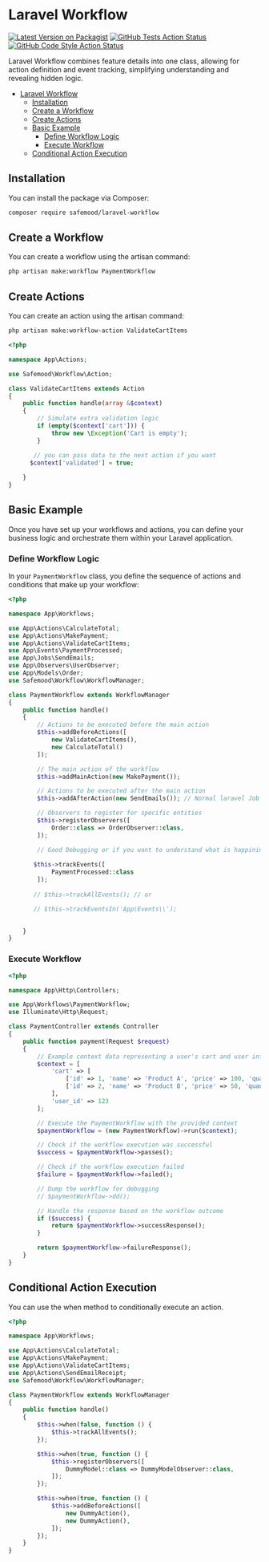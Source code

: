 # Laravel Workflow

[![Latest Version on Packagist](https://img.shields.io/packagist/v/safemood/laravel-workflow?style=flat-square&color=blue
)](https://packagist.org/packages/safemood/laravel-workflow)
[![GitHub Tests Action Status](https://img.shields.io/github/actions/workflow/status/safemood/laravel-workflow/run-tests.yml?branch=main&label=tests&style=flat-square)](https://github.com/safemood/laravel-workflow/actions?query=workflow%3Arun-tests+branch%3Amain)
[![GitHub Code Style Action Status](https://img.shields.io/github/actions/workflow/status/safemood/laravel-workflow/fix-php-code-style-issues.yml?branch=main&label=code%20style&style=flat-square)](https://github.com/safemood/laravel-workflow/actions?query=workflow%3A"Fix+PHP+code+style+issues"+branch%3Amain)

Laravel Workflow combines feature details into one class, allowing for action definition and event tracking, simplifying understanding and revealing hidden logic.

- [Laravel Workflow](#laravel-workflow)
  - [Installation](#installation)
  - [Create a Workflow](#create-a-workflow)
  - [Create Actions](#create-actions)
  - [Basic Example](#basic-example)
    - [Define Workflow Logic](#define-workflow-logic)
    - [Execute Workflow](#execute-workflow)
  - [Conditional Action Execution](#conditional-action-execution)

## Installation

You can install the package via Composer:

```bash
composer require safemood/laravel-workflow
```

## Create a Workflow

You can create a workflow using the artisan command:

```bash
php artisan make:workflow PaymentWorkflow
```

## Create Actions

You can create an action using the artisan command:

```bash
php artisan make:workflow-action ValidateCartItems
```

```php
<?php

namespace App\Actions;

use Safemood\Workflow\Action;

class ValidateCartItems extends Action
{
    public function handle(array &$context)
    {
        // Simulate extra validation logic
        if (empty($context['cart'])) {
            throw new \Exception('Cart is empty');
        }

       // you can pass data to the next action if you want
	  $context['validated'] = true; 
        
    }
}
```


## Basic Example

Once you have set up your workflows and actions, you can define your business logic and orchestrate them within your Laravel application.

### Define Workflow Logic

In your `PaymentWorkflow` class, you define the sequence of actions and conditions that make up your workflow:

```php
<?php

namespace App\Workflows;

use App\Actions\CalculateTotal;
use App\Actions\MakePayment;
use App\Actions\ValidateCartItems;
use App\Events\PaymentProcessed;
use App\Jobs\SendEmails;
use App\Observers\UserObserver;
use App\Models\Order;
use Safemood\Workflow\WorkflowManager;

class PaymentWorkflow extends WorkflowManager
{
    public function handle()
    {
        // Actions to be executed before the main action
        $this->addBeforeActions([
            new ValidateCartItems(),
            new CalculateTotal()
        ]);

        // The main action of the workflow
        $this->addMainAction(new MakePayment());

        // Actions to be executed after the main action
        $this->addAfterAction(new SendEmails()); // Normal laravel Job in this example

        // Observers to register for specific entities
        $this->registerObservers([
            Order::class => OrderObserver::class,
        ]);

        // Good Debugging or if you want to understand what is happining during the workflow execution: 
	  
	   $this->trackEvents([
            PaymentProcessed::class
        ]);
	  
       // $this->trackAllEvents(); // or

       // $this->trackEventsIn('App\Events\\'); 

       
    }
}
```

### Execute Workflow

```php
<?php

namespace App\Http\Controllers;

use App\Workflows\PaymentWorkflow;
use Illuminate\Http\Request;

class PaymentController extends Controller
{
    public function payment(Request $request)
    {
        // Example context data representing a user's cart and user information
        $context = [
            'cart' => [
                ['id' => 1, 'name' => 'Product A', 'price' => 100, 'quantity' => 2],
                ['id' => 2, 'name' => 'Product B', 'price' => 50, 'quantity' => 1]
            ],
            'user_id' => 123
        ];

        // Execute the PaymentWorkflow with the provided context
        $paymentWorkflow = (new PaymentWorkflow)->run($context);

        // Check if the workflow execution was successful
        $success = $paymentWorkflow->passes();

        // Check if the workflow execution failed
        $failure = $paymentWorkflow->failed();

        // Dump the workflow for debugging
        // $paymentWorkflow->dd();

        // Handle the response based on the workflow outcome
        if ($success) {
            return $paymentWorkflow->successResponse();
        }  

        return $paymentWorkflow->failureResponse();
    }
}


```

## Conditional Action Execution

You can use the when method to conditionally execute an action.

```php
<?php

namespace App\Workflows;

use App\Actions\CalculateTotal;
use App\Actions\MakePayment;
use App\Actions\ValidateCartItems;
use App\Actions\SendEmailReceipt;
use Safemood\Workflow\WorkflowManager;

class PaymentWorkflow extends WorkflowManager
{
    public function handle()
    {
        $this->when(false, function () {
            $this->trackAllEvents();
        });

        $this->when(true, function () {
            $this->registerObservers([
                DummyModel::class => DummyModelObserver::class,
            ]);
        });

        $this->when(true, function () {
            $this->addBeforeActions([
                new DummyAction(),
                new DummyAction(),
            ]);
        });
    }
}
```
